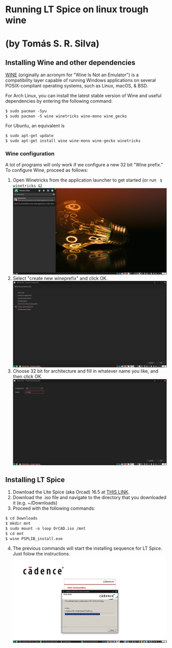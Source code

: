 # Running LT Spice on linux trough wine
# (by Tomás S. R. Silva)

## Installing Wine and other dependencies
[WINE](https://www.winehq.org/) (originally an acronym for "Wine Is Not an Emulator") is a compatibility layer capable of running Windows applications on several POSIX-compliant operating systems, such as Linux, macOS, & BSD. 

For Arch Linux, you can install the latest stable version of Wine and useful dependencies by entering the following command:

```
$ sudo pacman -Syu
$ sudo pacman -S wine winetricks wine-mono wine_gecko
```

For Ubuntu, an equivalent is
```
$ sudo apt-get update
$ sudo apt-get install wine wine-mono wine-gecko winetricks
```
### Wine configuration

A lot of programs will only work if we configure a new 32 bit "Wine prefix." To configure Wine, proceed as follows:
1. Open Winetricks from the application launcher to get started (or run ``` $ winetricks &```)
![img1](./img/1.png)
2. Select "create new wineprefix" and click OK.
![img2](./img/2.png)
3. Choose 32 bit for architecture and fill in whatever name you like, and then click OK. 
![img3](./img/3.png)



## Installing LT Spice
1. Download the Lite Spice (aka Orcad) 16.5 at [THIS LINK](https://brpucrs-my.sharepoint.com/:u:/g/personal/arthur_santos89_edu_pucrs_br/EWHYK5HXv1xOnQY73d6W9KoBVX_9CrxJgiyekcU9RlFxmg?e=NcSgFb). 
2. Download the .iso file and navigate to the directory that you downloaded it (e.g. ~/Downloads)
3. Proceed with the following commands:
```
$ cd Downloads
$ mkdir mnt
$ sudo mount -o loop OrCAD.iso /mnt
$ cd mnt
$ wine PSPLIB_install.exe
```
4. The previous commands will start the installing sequence for LT Spice. Just folow the instructions.
![img4](./img/4.png)






